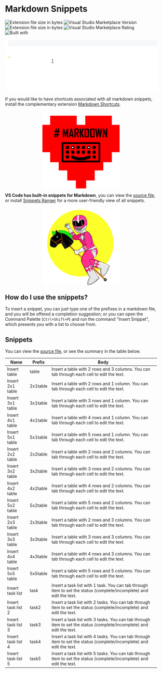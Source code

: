 # Markdown Snippets

![Extension file size in bytes](https://img.shields.io/static/v1?logo=visual-studio-code&label=made%20for&message=VS%20Code&color=0000ff)
![Visual Studio Marketplace Version](https://img.shields.io/visual-studio-marketplace/v/robole.markdown-snippets?logo=visual-studio-code&color=ffa500)
![Extension file size in bytes](https://img.shields.io/static/v1?logo=visual-studio-code&label=size&message=10KB&color=008000)
![Visual Studio Marketplace Rating](https://img.shields.io/visual-studio-marketplace/r/robole.markdown-snippets?logo=visual-studio-code&color=yellow)
![Built with](https://img.shields.io/static/v1?label=built%20with&message=good%20vibrations&color=violet)

![insert table](/img/table.gif)

If you would like to have shortcuts associated with all markdown snippets, install the complementary extension [Markdown Shortcuts](https://marketplace.visualstudio.com/items?itemName=robole.markdown-shortcuts).

<a href="https://marketplace.visualstudio.com/items?itemName=robole.markdown-shortcuts"><img src="img/markdown-shortcuts-logo.png" alt="markdown shorcuts logo" style="display:block;margin:0 auto"></a>

**VS Code has built-in snippets for Markdown**, you can view the [source file](https://github.com/microsoft/vscode/blob/f74e473238aca7b79c08be761d99a0232838ca4c/extensions/markdown-basics/snippets/markdown.code-snippets), or install [Snippets Ranger](https://marketplace.visualstudio.com/items?itemName=robole.snippets-ranger) for a more user-friendly view of all snippets.

<a href="https://marketplace.visualstudio.com/items?itemName=robole.snippets-ranger"><img src="img/snippets-ranger-logo.png" alt="snippets ranger logo" style="display:block;margin:0 auto"></a>

## How do I use the snippets?

To insert a snippet, you can just type one of the prefixes in a markdown file, and you will be offered a completion suggestion; or you can open the Command Palette (`Ctrl+Shift+P`) and run the command "Insert Snippet", which presents you with a list to choose from.

## Snippets

You can view the [source file](https://github.com/robole/vscode-markdown-snippets/blob/master/snippets/snippets.code-snippets), or see the summary in the table below.

| Name                   | Prefix        | Body                                                                                                                      |
|------------------------|---------------|---------------------------------------------------------------------------------------------------------------------------|
| Insert table           | table         | Insert a table with 2 rows and 3 columns. You can tab through each cell   to edit the text.                               |
| Insert 2x1 table       | 2x1table      | Insert a table with 2 rows and 1 column. You can tab through each cell to   edit the text.                                |
| Insert 3x1 table       | 3x1table      | Insert a table with 3 rows and 1 column. You can tab through each cell to   edit the text.                                |
| Insert 4x1 table       | 4x1table      | Insert a table with 4 rows and 1 column. You can tab through each cell to   edit the text.                                |
| Insert 5x1 table       | 5x1table      | Insert a table with 5 rows and 1 column. You can tab through each cell to   edit the text.                                |
| Insert 2x2 table       | 2x2table      | Insert a table with 2 rows and 2 columns. You can tab through each cell   to edit the text.                               |
| Insert 3x2 table       | 3x2table      | Insert a table with 3 rows and 2 columns. You can tab through each cell   to edit the text.                               |
| Insert 4x2 table       | 4x2table      | Insert a table with 4 rows and 2 columns. You can tab through each cell   to edit the text.                               |
| Insert 5x2 table       | 5x2table      | Insert a table with 5 rows and 2 columns. You can tab through each cell   to edit the text.                               |
| Insert 2x3 table       | 2x3table      | Insert a table with 2 rows and 3 columns. You can tab through each cell   to edit the text.                               |
| Insert 3x3 table       | 3x3table      | Insert a table with 3 rows and 3 columns. You can tab through each cell   to edit the text.                               |
| Insert 4x4 table       | 4x3table      | Insert a table with 4 rows and 3 columns. You can tab through each cell   to edit the text.                               |
| Insert 5x5 table       | 5x5table      | Insert a table with 5 rows and 5 columns. You can tab through each cell   to edit the text.                               |
| Insert task list       | task     | Insert  a task list with 1 task.   You can tab through item to set the status (complete/incomplete) and edit the   text. |
| Insert task list 2     | task2   | Insert  a task list with 2 tasks.   You can tab through item to set the status (complete/incomplete) and edit the   text. |
| Insert task list 3     | task3   | Insert  a task list with 3 tasks.   You can tab through item to set the status (complete/incomplete) and edit the   text. |
| Insert task list 4     | task4   | Insert  a task list with 4 tasks.   You can tab through item to set the status (complete/incomplete) and edit the   text. |
| Insert task list 5     | task5   | Insert  a task list with 5 tasks.   You can tab through item to set the status (complete/incomplete) and edit the   text. |
